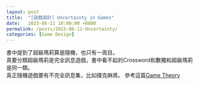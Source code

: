 ```yaml
---
layout: post
title:  "[遊戲設計] Uncertainty in Games"
date:   2023-06-11 10:00:00 +0800
permalink: /posts/2023-06-11-Uncertainty/
categories: [Game Design]
---
```



書中提到了超級瑪莉算是隨機，也只有一周目。  
真要分類超級瑪莉是完全訊息遊戲，書中看不起的Crossword和數獨和超級瑪莉是同一類。  
真正隨機遊戲要有不完全訊息集，比如撲克麻將。
參考這篇[Game Theory](https://wiki.posetmage.com/Knowledge/Social%20Science/Economy/Game%20Theory)
